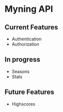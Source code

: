 # Myning API

## Current Features

- Authentication
- Authorization

## In progress

- Seasons
- Stats

## Future Features

- Highscores

